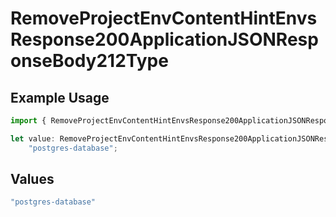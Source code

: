 # RemoveProjectEnvContentHintEnvsResponse200ApplicationJSONResponseBody212Type

## Example Usage

```typescript
import { RemoveProjectEnvContentHintEnvsResponse200ApplicationJSONResponseBody212Type } from "@vercel/sdk/models/operations";

let value: RemoveProjectEnvContentHintEnvsResponse200ApplicationJSONResponseBody212Type =
    "postgres-database";
```

## Values

```typescript
"postgres-database"
```